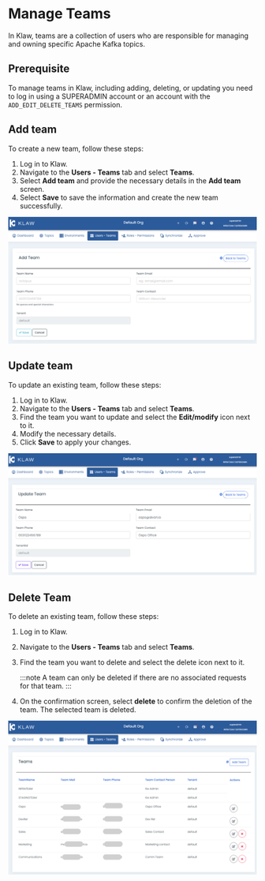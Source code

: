 # Manage Teams

In Klaw, teams are a collection of users who are responsible for
managing and owning specific Apache Kafka topics.

## Prerequisite

To manage teams in Klaw, including adding, deleting, or updating you
need to log in using a SUPERADMIN account or an account with the
`ADD_EDIT_DELETE_TEAMS` permission.

## Add team

To create a new team, follow these steps:

1. Log in to Klaw.
2. Navigate to the **Users - Teams** tab and select **Teams**.
3. Select **Add team** and provide the necessary details in the **Add
   team** screen.
4. Select **Save** to save the information and create the new team
   successfully.

![image](../../../static/images/teams/NewTeam.png)

## Update team

To update an existing team, follow these steps:

1. Log in to Klaw.
2. Navigate to the **Users - Teams** tab and select **Teams**.
3. Find the team you want to update and select the **Edit/modify** icon
   next to it.
4. Modify the necessary details.
5. Click **Save** to apply your changes.

![image](../../../static/images/teams/UpdateTeam.png)

## Delete Team

To delete an existing team, follow these steps:

1. Log in to Klaw.
2. Navigate to the **Users - Teams** tab and select **Teams**.
3. Find the team you want to delete and select the delete icon next to
   it.

   :::note
   A team can only be deleted if there are no associated requests for that team.
   :::

4. On the confirmation screen, select **delete** to confirm the deletion of
   the team. The selected team is deleted.

![image](../../../static/images/teams/Teams.png)
